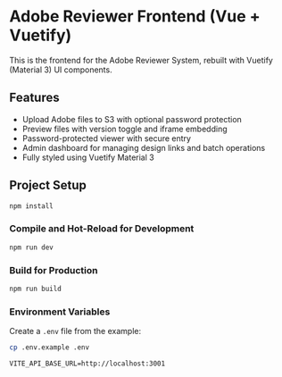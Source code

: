 # Adobe Reviewer Frontend (Vue + Vuetify)

This is the frontend for the Adobe Reviewer System, rebuilt with Vuetify (Material 3) UI components.

## Features

- Upload Adobe files to S3 with optional password protection
- Preview files with version toggle and iframe embedding
- Password-protected viewer with secure entry
- Admin dashboard for managing design links and batch operations
- Fully styled using Vuetify Material 3

## Project Setup

```bash
npm install
```

### Compile and Hot-Reload for Development

```bash
npm run dev
```

### Build for Production

```bash
npm run build
```

### Environment Variables

Create a `.env` file from the example:

```bash
cp .env.example .env
```

```
VITE_API_BASE_URL=http://localhost:3001
```
